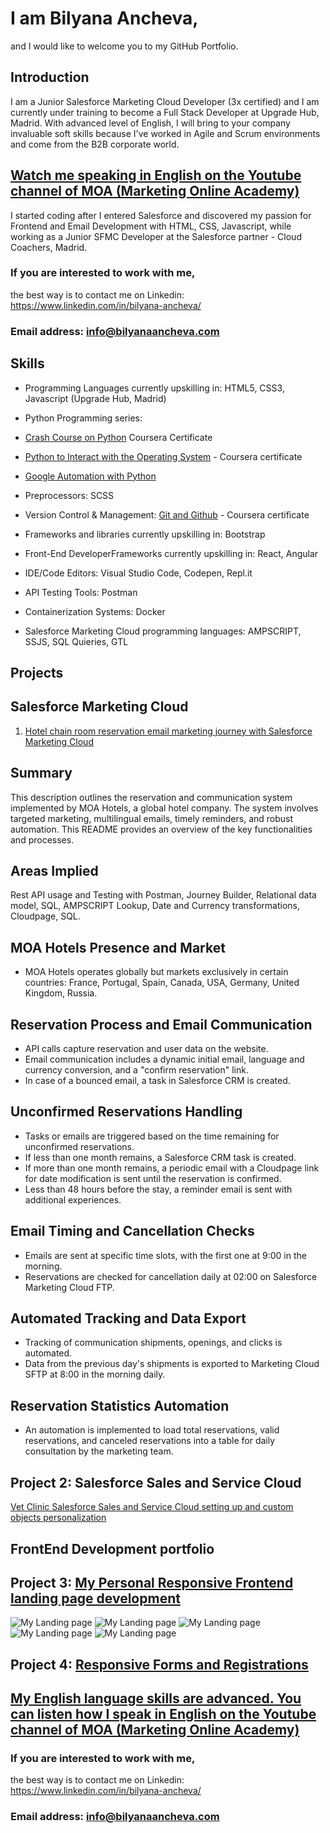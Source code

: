 # I am Bilyana Ancheva, 
and I would like to welcome you to my GitHub Portfolio.

## Introduction

I am a Junior Salesforce Marketing Cloud Developer (3x certified) 
and I am currently under training to become a Full Stack Developer at Upgrade Hub, Madrid.
With advanced level of English, I will bring to your company invaluable soft skills because I've worked in Agile and Scrum environments and come from the B2B corporate world.
## [Watch me speaking in English on the Youtube channel of MOA (Marketing Online Academy)](https://www.youtube.com/watch?v=u8LV0w3HrDI)

I started coding after I entered Salesforce and discovered my passion for Frontend and Email Development with HTML, CSS, Javascript,
while working as a Junior SFMC Developer at the Salesforce partner - Cloud Coachers, Madrid.

### If you are interested to work with me, 
the best way is to contact me on Linkedin: https://www.linkedin.com/in/bilyana-ancheva/

### Email address: info@bilyanaancheva.com

## Skills
- Programming Languages currently upskilling in: HTML5, CSS3, Javascript  (Upgrade Hub, Madrid)
  
- Python Programming series: 
- [Crash Course on Python](https://www.coursera.org/account/accomplishments/verify/AYQUHSPKNFQK) Coursera Certificate
- [Python to Interact with the Operating System](https://www.coursera.org/account/accomplishments/verify/856BECU7X4KB) - Coursera certificate
- [Google Automation with Python](https://www.coursera.org/account/accomplishments/professional-cert/ZXMM25G67E73)
- Preprocessors: SCSS
- Version Control & Management: [Git and Github](https://www.coursera.org/account/accomplishments/verify/FCTQU2NWDZKY) - Coursera certificate
- Frameworks and libraries currently upskilling in: Bootstrap
- Front-End DeveloperFrameworks currently upskilling in: React, Angular
- IDE/Code Editors: Visual Studio Code, Codepen, Repl.it
- API Testing Tools: Postman
- Containerization Systems: Docker
- Salesforce Marketing Cloud programming languages: AMPSCRIPT, SSJS, SQL Quieries, GTL

## Projects
## Salesforce Marketing Cloud
1. [Hotel chain room reservation email marketing journey with Salesforce Marketing Cloud ](https://docs.google.com/document/d/1HgVFumFAqz3yVIDk9XMr3QdJu9MnMYAW87Um05sJoXw/edit?usp=sharing)
## Summary
This description outlines the reservation and communication system implemented by MOA Hotels, a global hotel company. The system involves targeted marketing, multilingual emails, timely reminders, and robust automation. This README provides an overview of the key functionalities and processes.

## Areas Implied
Rest API usage and Testing with Postman, Journey Builder, Relational data model, SQL, AMPSCRIPT Lookup, Date and Currency transformations, Cloudpage, SQL.

## MOA Hotels Presence and Market
- MOA Hotels operates globally but markets exclusively in certain countries: France, Portugal, Spain, Canada, USA, Germany, United Kingdom, Russia.

## Reservation Process and Email Communication
- API calls capture reservation and user data on the website.
- Email communication includes a dynamic initial email, language and currency conversion, and a "confirm reservation" link.
- In case of a bounced email, a task in Salesforce CRM is created.

## Unconfirmed Reservations Handling
- Tasks or emails are triggered based on the time remaining for unconfirmed reservations.
- If less than one month remains, a Salesforce CRM task is created.
- If more than one month remains, a periodic email with a Cloudpage link for date modification is sent until the reservation is confirmed.
- Less than 48 hours before the stay, a reminder email is sent with additional experiences.

## Email Timing and Cancellation Checks
- Emails are sent at specific time slots, with the first one at 9:00 in the morning.
- Reservations are checked for cancellation daily at 02:00 on Salesforce Marketing Cloud FTP.

## Automated Tracking and Data Export
- Tracking of communication shipments, openings, and clicks is automated.
- Data from the previous day's shipments is exported to Marketing Cloud SFTP at 8:00 in the morning daily.

## Reservation Statistics Automation
- An automation is implemented to load total reservations, valid reservations, and canceled reservations into a table for daily consultation by the marketing team.


## Project 2: Salesforce Sales and Service Cloud
[Vet Clinic Salesforce Sales and Service Cloud setting up and custom objects personalization](https://docs.google.com/presentation/d/16vo-xnHKIr2Vf2mC2w89NpbKoNRy_-WgGkfz3WpPHGc/edit?usp=sharing)

## FrontEnd Development portfolio
## Project 3: [My Personal Responsive Frontend landing page development](https://github.com/ba23-python/bilyanaancheva.github.io)
   
![My Landing page](Assets/My-Landing-screenshot1.PNG)
![My Landing page](Assets/My-Landing-screenshot2.PNG)
![My Landing page](Assets/My-Landing-screenshot3.PNG)
![My Landing page](Assets/My-Landing-screenshot4.PNG)
![My Landing page](Assets/My-Landing-screenshot5.PNG)

## Project 4: [Responsive Forms and Registrations](https://github.com/ba23-python/UpgradeHub/tree/master/Responsive%20Forms%20and%20Registrations)

## [My English language skills are advanced. You can listen how I speak in English on the Youtube channel of MOA (Marketing Online Academy)](https://www.youtube.com/watch?v=u8LV0w3HrDI)

### If you are interested to work with me, 
the best way is to contact me on Linkedin: https://www.linkedin.com/in/bilyana-ancheva/

### Email address: info@bilyanaancheva.com


